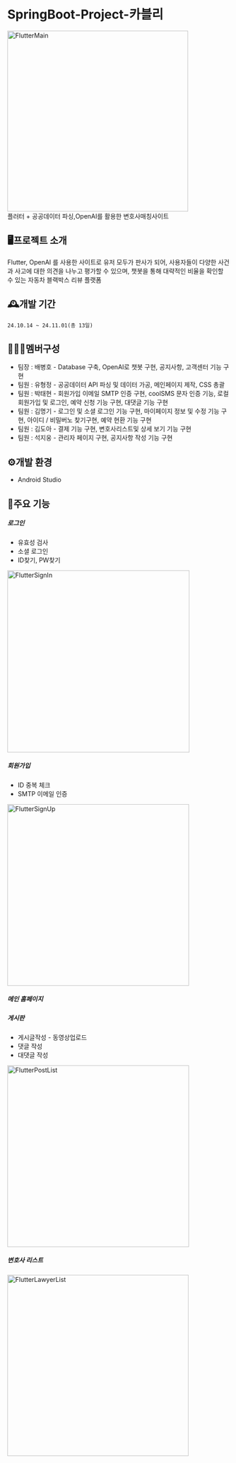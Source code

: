 SpringBoot-Project-카블리
=============
<img width="409" alt="FlutterMain" src="https://github.com/user-attachments/assets/67f92bf4-0201-48a3-b6a5-6603d54944c6">
<br>
<a>플러터 + 공공데이터 파싱,OpenAI를 활용한 변호사매칭사이트</a>






🖥️프로젝트 소개
-------------
Flutter, OpenAI 를 사용한 사이트로 유저 모두가 판사가 되어, 사용자들이 다양한 사건과 사고에 대한 의견을 나누고 평가할 수 있으며, 챗봇을 통해 대략적인 비율을 확인할 수 있는 자동차 블랙박스 리뷰 플랫폼

🕰️개발 기간
-------------
```24.10.14 ~ 24.11.01(총 13일)```

🧑‍🤝‍🧑멤버구성
-------------
<ul>
	<li>팀장 : 배병호 - Database 구축, OpenAI로 챗봇 구현, 공지사항, 고객센터 기능 구현</li>
	<li>팀원 : 유형정 - 공공데이터 API 파싱 및 데이터 가공, 메인페이지 제작, CSS 총괄</li>
	<li>팀원 : 박태현 - 회원가입 이메일 SMTP 인증 구현, coolSMS 문자 인증 기능, 로컬 회원가입 및 로그인, 예약 신청 기능 구현, 대댓글 기능 구현</li>
	<li>팀원 : 김명기 - 로그인 및 소셜 로그인 기능 구현, 마이페이지 정보 및 수정 기능 구현, 아이디 / 비밀버노 찾기구현, 예약 현환 기능 구현</li>
	<li>팀원 : 김도아 - 결제 기능 구현, 변호사리스트및 상세 보기 기능 구현</li>
	<li>팀원 : 석지웅 - 관리자 페이지 구현, 공지사항 작성 기능 구현</li>
</ul>

⚙️개발 환경
-------------
<ul>
	<li>Android Studio</li>
</ul>

📌주요 기능
-------------
<h5>로그인</h5>
<ul>
	<li>유효성 검사</li>
	<li>소셜 로그인</li>
	<li>ID찾기, PW찾기</li>
</ul>


<img width="412" alt="FlutterSignIn" src="https://github.com/user-attachments/assets/48eb4524-5da3-442a-ba98-2a5a10670aaf">



<h5>회원가입 </h5>
<ul>
	<li>ID 중복 체크</li>
	<li>SMTP 이메일 인증</li>
</ul>
<img width="411" alt="FlutterSignUp" src="https://github.com/user-attachments/assets/6157efcb-f11d-4423-a355-0b7cf0bd9a1d">

<h5>메인 홈페이지</h5>

<H5>게시판</H5>
<ul>
	<li>게시글작성 - 동영상업로드</li>
	<li>댓글 작성</li>
	<li>대댓글 작성</li>
</ul>
<img width="411" alt="FlutterPostList" src="https://github.com/user-attachments/assets/002db284-fe0b-464d-a33d-5ed48be87317">

<h5>변호사 리스트</h5>
<img width="410" alt="FlutterLawyerList" src="https://github.com/user-attachments/assets/8e9145a8-6bd4-4ff3-b011-d8e909520580">


